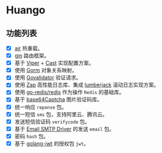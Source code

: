 # Huango

## 功能列表

- [x] [air](https://github.com/cosmtrek/air) 热重载。
- [x] [gin](https://gin-gonic.com/) 路由框架。
- [x] 基于 [Viper](https://github.com/spf13/viper) + [Cast](https://github.com/spf13/cast) 实现配置方案。
- [x] 使用 [Gorm](https://gorm.io/) 对象关系映射。
- [x] 使用 [Govalidator](https://github.com/thedevsaddam/govalidator) 验证请求。
- [x] 使用 [Zap](https://github.com/uber-go/zap) 高性能日志库、集成 [lumberjack](https://github.com/natefinch/lumberjack) 滚动日志实现方案。
- [x] 使用 [go-redis/redis](https://github.com/go-redis/redis) 作为操作 `Redis` 的基础库。
- [x] 基于 [base64Captcha](https://github.com/mojocn/base64Captcha) 图片验证码库。
- [x] 统一响应 `reponse` 包。
- [x] 统一短信 `sms` 包，支持阿里云、腾讯云。
- [x] 发送短信验证码 `verifycode` 包。
- [x] 基于 [Email SMTP Driver](https://github.com/jordan-wright/email) 的发送 `email` 包。
- [x] 密码 `hash` 包。
- [x] 基于 [golang-jwt](https://github.com/golang-jwt/jwt) 的授权包 `jwt`。
